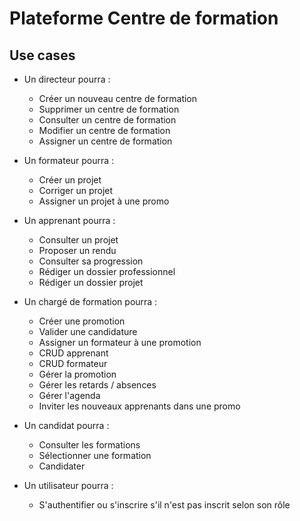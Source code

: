 # Plateforme Centre de formation

## Use cases 

- Un directeur pourra : 
    - Créer un nouveau centre de formation
    - Supprimer un centre de formation
    - Consulter un centre de formation
    - Modifier un centre de formation
    - Assigner un centre de formation

- Un formateur pourra : 
    - Créer un projet
    - Corriger un projet
    - Assigner un projet à une promo

- Un apprenant pourra : 
    - Consulter un projet
    - Proposer un rendu
    - Consulter sa progression 
    - Rédiger un dossier professionnel
    - Rédiger un dossier projet 

- Un chargé de formation pourra : 
    - Créer une promotion
    - Valider une candidature
    - Assigner un formateur à une promotion
    - CRUD apprenant
    - CRUD formateur
    - Gérer la promotion
    - Gérer les retards / absences
    - Gérer l'agenda
    - Inviter les nouveaux apprenants dans une promo

- Un candidat pourra : 
    - Consulter les formations
    - Sélectionner une formation 
    - Candidater

- Un utilisateur pourra : 

    - S'authentifier ou s'inscrire s'il n'est pas inscrit selon son rôle
        